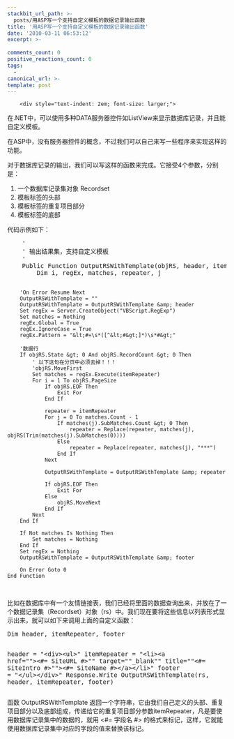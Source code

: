 ```yaml
---
stackbit_url_path: >-
  posts/用ASP写一个支持自定义模板的数据记录输出函数
title: '用ASP写一个支持自定义模板的数据记录输出函数'
date: '2010-03-11 06:53:12'
excerpt: >-
  
comments_count: 0
positive_reactions_count: 0
tags: 
  - 
canonical_url: >-
template: post
---
```


        <div style="text-indent: 2em; font-size: larger;">
<p>在.NET中，可以使用多种DATA服务器控件如ListView来显示数据库记录，并且能自定义模板。</p>
<p>在ASP中，没有服务器控件的概念，不过我们可以自己来写一些程序来实现这样的功能。</p>
<p>对于数据库记录的输出，我们可以写这样的函数来完成。它接受4个参数，分别是：</p>
<ol style="text-indent: 0;">
    <li>一个数据库记录集对象 Recordset</li>
    <li>模板标签的头部</li>
    <li>模板标签的重复项目部分</li>
    <li>模板标签的底部</li>
</ol>
<p>代码示例如下：</p>
<div style="text-indent: 0;">
<pre class="brush: vb">    '
    ' 输出结果集，支持自定义模板
    '
    Public Function OutputRSWithTemplate(objRS, header, itemRepeater, footer)
        Dim i, regEx, matches, repeater, j
        
        'On Error Resume Next
        OutputRSWithTemplate = ""
        OutputRSWithTemplate = OutputRSWithTemplate &amp; header
        Set regEx = Server.CreateObject("VBScript.RegExp")
        Set matches = Nothing
        regEx.Global = True
        regEx.IgnoreCase = True
        regEx.Pattern = "&lt;#=\s*([^&lt;#&gt;]*)\s*#&gt;"
        
        '数据行
        If objRS.State &gt; 0 And objRS.RecordCount &gt; 0 Then
            ' 以下这句在分页中必须去掉！！！
            'objRS.MoveFirst
            Set matches = regEx.Execute(itemRepeater)
            For i = 1 To objRS.PageSize
                If objRS.EOF Then
                    Exit For
                End If
                
                repeater = itemRepeater
                For j = 0 To matches.Count - 1 
                    If matches(j).SubMatches.Count &gt; 0 Then
                        repeater = Replace(repeater, matches(j), objRS(Trim(matches(j).SubMatches(0))))
                    Else
                        repeater = Replace(repeater, matches(j), "***")
                    End If
                Next
                
                OutputRSWithTemplate = OutputRSWithTemplate &amp; repeater
                
                If objRS.EOF Then
                    Exit For
                Else
                    objRS.MoveNext
                End If
            Next            
        End If
        
        If Not matches Is Nothing Then
            Set matches = Nothing
        End If
        Set regEx = Nothing
        OutputRSWithTemplate = OutputRSWithTemplate &amp; footer
        
        On Error Goto 0
    End Function
</pre>
</div>
<p>比如在数据库中有一个友情链接表，我们已经将里面的数据查询出来，并放在了一个数据记录集（Recordset）对象（rs）中。我们现在要将这些信息以列表形式显示出来，就可以如下来调用上面的自定义函数：</p>
<div style="text-indent: 0;">
<pre class="brush: vb">Dim header, itemRepeater, footer

header = "&lt;div&gt;&lt;ul&gt;" 
itemRepeater = "&lt;li&gt;&lt;a href=""&gt;&lt;#= SiteURL #&gt;"" target=""_blank"" title=""&lt;#= SiteIntro #&gt;""&gt;&lt;#= SiteName #&gt;&lt;/a&gt;&lt;/li&gt;" 
footer = "&lt;/ul&gt;&lt;/div&gt;"
Response.Write OutputRSWithTemplate(rs, header, itemRepeater, footer)
</pre>
</div>
<p>函数 OutputRSWithTemplate 返回一个字符串，它由我们自己定义的头部、重复项目部分以及底部组成，传递给它的重复项目部分参数itemRepeater，凡是要使用数据库记录集中的数据的，就用 &lt;#= 字段名 #&gt; 的格式来标记，这样，它就能使用数据库记录集中对应的字段的值来替换该标记。</p>
</div>
      